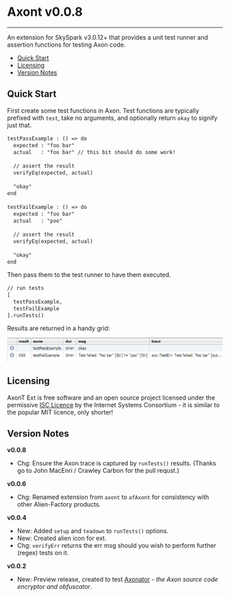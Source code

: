 # Axont v0.0.8
---

An extension for SkySpark v3.0.12+ that provides a unit test runner and assertion functions for testing Axon code.

* [Quick Start](#quickStart)
* [Licensing](#licensing)
* [Version Notes](#releaseNotes)


## <a name="quickStart"></a>Quick Start

First create some test functions in Axon. Test functions are typically prefixed with `test`, take no arguments, and optionally return `okay` to signify just that.

    testPassExample : () => do
      expected : "foo bar"
      actual   : "foo bar" // this bit should do some work!
    
      // assert the result
      verifyEq(expected, actual)
    
      "okay"
    end
    
    testFailExample : () => do
      expected : "foo bar"
      actual   : "poo"
    
      // assert the result
      verifyEq(expected, actual)
    
      "okay"
    end
    

Then pass them to the test runner to have them executed.

    // run tests
    [
      testPassExample,
      testFailExample
    ].runTests()


Results are returned in a handy grid:

![Axont Result Grid](doc/testResults.png)

## <a name="licensing"></a>Licensing

AxonT Ext is free software and an open source project licensed under the permissive [ISC Licence](https://en.wikipedia.org/wiki/ISC_license) by the Internet Systems Consortium - it is similar to the popular MIT licence, only shorter!

## <a name="releaseNotes"></a>Version Notes

**v0.0.8**

* Chg: Ensure the Axon trace is captured by `runTests()` results. (Thanks go to John MacEnri / Crawley Carbon for the pull requst.)


**v0.0.6**

* Chg: Renamed extension from `axont` to `afAxont` for consistency with other Alien-Factory products.


**v0.0.4**

* New: Added `setup` and `teadown` to `runTests()` options.
* New: Created alien icon for ext.
* Chg: `verifyErr` returns the err msg should you wish to perform further (regex) tests on it.


**v0.0.2**

* New: Preview release, created to test [Axonator](https://stackhub.org/package/afAxonatorExt) - *the Axon source code encryptor and obfuscator*.


